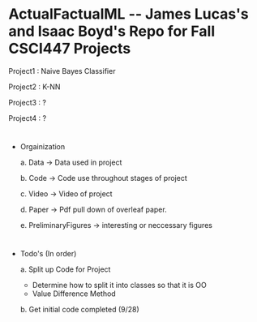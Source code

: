 # ActualFactualML -- James Lucas's and Isaac Boyd's Repo for Fall CSCI447 Projects

Project1 : Naive Bayes Classifier

Project2 : K-NN

Project3 : ?

Project4 : ?

#

-  Orgainization

   a. Data -> Data used in project
  
   b. Code -> Code use throughout stages of project
  
   c. Video -> Video of project
  
   d. Paper -> Pdf pull down of overleaf paper.
  
   e. PreliminaryFigures -> interesting or neccessary figures
   
#
    
-  Todo's (In order)

   a. Split up Code for Project 

      - Determine how to split it into classes so that it is OO
      - Value Difference Method
    
   b. Get initial code completed (9/28)
    
    


